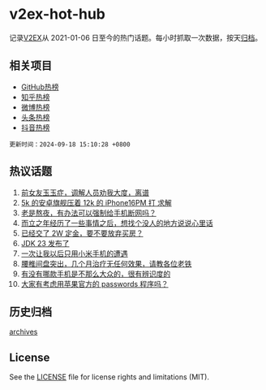 # v2ex-hot-hub

 记录[V2EX](https://www.v2ex.com/)从 2021-01-06 日至今的热门话题。每小时抓取一次数据，按天[归档](archives)。
 
 ## 相关项目

- [GitHub热榜](https://github.com/lonnyzhang423/github-hot-hub)
- [知乎热榜](https://github.com/lonnyzhang423/zhihu-hot-hub)
- [微博热榜](https://github.com/lonnyzhang423/weibo-hot-hub)
- [头条热榜](https://github.com/lonnyzhang423/toutiao-hot-hub)
- [抖音热榜](https://github.com/lonnyzhang423/douyin-hot-hub)


 `更新时间：2024-09-18 15:10:28 +0800`

## 热议话题

1. [前女友玉玉症，调解人员劝我大度，离谱](https://www.v2ex.com/t/1073590)
1. [5k 的安卓旗舰压着 12k 的 iPhone16PM 打 求解](https://www.v2ex.com/t/1073602)
1. [老是熬夜，有办法可以强制给手机断网吗？](https://www.v2ex.com/t/1073561)
1. [而立之年经历了一些事情之后，想找个没人的地方说说心里话](https://www.v2ex.com/t/1073548)
1. [已经交了 2W 定金，要不要放弃买房？](https://www.v2ex.com/t/1073623)
1. [JDK 23 发布了](https://www.v2ex.com/t/1073571)
1. [一次让我以后只用小米手机的遭遇](https://www.v2ex.com/t/1073479)
1. [腰椎间盘突出，几个月治疗无任何效果，请教各位老铁](https://www.v2ex.com/t/1073621)
1. [有没有哪款手机是不那么大众的，很有辨识度的](https://www.v2ex.com/t/1073507)
1. [大家有考虑用苹果官方的 passwords 程序吗？](https://www.v2ex.com/t/1073537)

## 历史归档

[archives](archives)

## License

See the [LICENSE](LICENSE) file for license rights and limitations (MIT).
